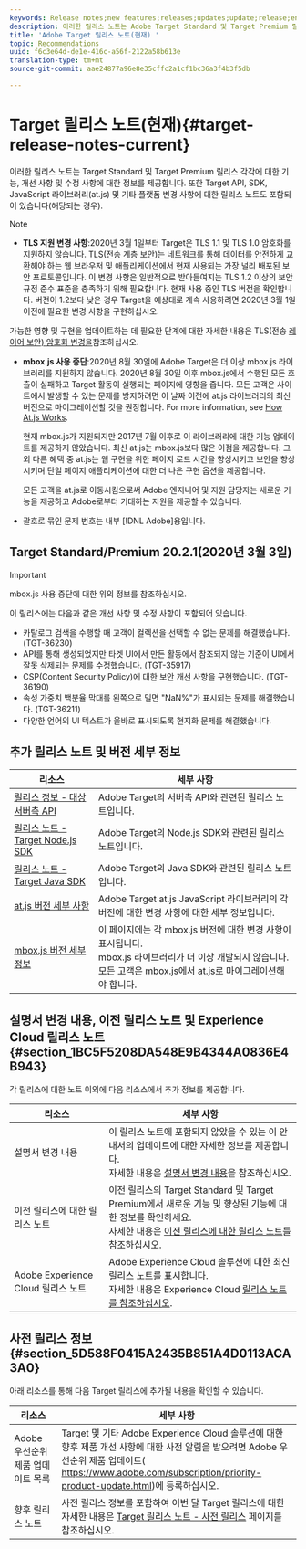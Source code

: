 ```yaml
---
keywords: Release notes;new features;releases;updates;update;release;enhancement;enhancements;fixes;bug fixes
description: 이러한 릴리스 노트는 Adobe Target Standard 및 Target Premium 릴리스 각각에 대한 기능, 개선 사항, 수정 사항 및 알려진 문제에 대한 정보를 제공합니다.
title: 'Adobe Target 릴리스 노트(현재) '
topic: Recommendations
uuid: f6c3e64d-de1e-416c-a56f-2122a58b613e
translation-type: tm+mt
source-git-commit: aae24877a96e8e35cffc2a1cf1bc36a3f4b3f5db

---
```



# Target 릴리스 노트(현재){#target-release-notes-current}

이러한 릴리스 노트는 Target Standard 및 Target Premium 릴리스 각각에 대한 기능, 개선 사항 및 수정 사항에 대한 정보를 제공합니다. 또한 Target API, SDK, JavaScript 라이브러리(at.js) 및 기타 플랫폼 변경 사항에 대한 릴리스 노트도 포함되어 있습니다(해당되는 경우).

>[!NOTE]
>
>* **TLS 지원 변경 사항**:2020년 3월 1일부터 Target은 TLS 1.1 및 TLS 1.0 암호화를 지원하지 않습니다. TLS(전송 계층 보안)는 네트워크를 통해 데이터를 안전하게 교환해야 하는 웹 브라우저 및 애플리케이션에서 현재 사용되는 가장 널리 배포된 보안 프로토콜입니다. 이 변경 사항은 일반적으로 받아들여지는 TLS 1.2 이상의 보안 규정 준수 표준을 충족하기 위해 필요합니다. 현재 사용 중인 TLS 버전을 확인합니다. 버전이 1.2보다 낮은 경우 Target을 예상대로 계속 사용하려면 2020년 3월 1일 이전에 필요한 변경 사항을 구현하십시오.
   >
   >   
   가능한 영향 및 구현을 업데이트하는 데 필요한 단계에 대한 자세한 내용은 TLS(전송 [레이어 보안) 암호화 변경을](/help/c-implementing-target/c-considerations-before-you-implement-target/tls-transport-layer-security-encryption.md)참조하십시오.
   >
   >
* **mbox.js 사용 중단**:2020년 8월 30일에 Adobe Target은 더 이상 mbox.js 라이브러리를 지원하지 않습니다. 2020년 8월 30일 이후 mbox.js에서 수행된 모든 호출이 실패하고 Target 활동이 실행되는 페이지에 영향을 줍니다. 모든 고객은 사이트에서 발생할 수 있는 문제를 방지하려면 이 날짜 이전에 at.js 라이브러리의 최신 버전으로 마이그레이션할 것을 권장합니다. For more information, see [How At.js Works](/help/c-implementing-target/c-implementing-target-for-client-side-web/c-how-atjs-works/how-atjs-works.md).
   >
   >   
   현재 mbox.js가 지원되지만 2017년 7월 이후로 이 라이브러리에 대한 기능 업데이트를 제공하지 않았습니다. 최신 at.js는 mbox.js보다 많은 이점을 제공합니다. 그 외 다른 혜택 중 at.js는 웹 구현을 위한 페이지 로드 시간을 향상시키고 보안을 향상시키며 단일 페이지 애플리케이션에 대한 더 나은 구현 옵션을 제공합니다.
   >
   >   
   모든 고객을 at.js로 이동시킴으로써 Adobe 엔지니어 및 지원 담당자는 새로운 기능을 제공하고 Adobe로부터 기대하는 지원을 제공할 수 있습니다.
   >
   >
* 괄호로 묶인 문제 번호는 내부 [!DNL Adobe]용입니다.


## Target Standard/Premium 20.2.1(2020년 3월 3일)

>[!IMPORTANT]
>
>mbox.js 사용 중단에 대한 위의 정보를 참조하십시오.

이 릴리스에는 다음과 같은 개선 사항 및 수정 사항이 포함되어 있습니다.

* 카탈로그 검색을 수행할 때 고객이 컬렉션을 선택할 수 없는 문제를 해결했습니다. (TGT-36230)
* API를 통해 생성되었지만 타겟 UI에서 만든 활동에서 참조되지 않는 기준이 UI에서 잘못 삭제되는 문제를 수정했습니다. (TGT-35917)
* CSP(Content Security Policy)에 대한 보안 개선 사항을 구현했습니다. (TGT-36190)
* 속성 가중치 백분율 막대를 왼쪽으로 밀면 &quot;NaN%&quot;가 표시되는 문제를 해결했습니다. (TGT-36211)
* 다양한 언어의 UI 텍스트가 올바로 표시되도록 현지화 문제를 해결했습니다.

## 추가 릴리스 노트 및 버전 세부 정보

| 리소스 | 세부 사항 |
|--- |--- |
| [릴리스 정보 - 대상 서버측 API](/help/c-implementing-target/c-api-and-sdk-overview/releases-server-side.md) | Adobe Target의 서버측 API와 관련된 릴리스 노트입니다. |
| [릴리스 노트 - Target Node.js SDK](/help/c-implementing-target/c-api-and-sdk-overview/releases-nodejs.md) | Adobe Target의 Node.js SDK와 관련된 릴리스 노트입니다. |
| [릴리스 노트 - Target Java SDK](/help/c-implementing-target/c-api-and-sdk-overview/releases-target-java-sdk.md) | Adobe Target의 Java SDK와 관련된 릴리스 노트입니다. |
| [at.js 버전 세부 사항](/help/c-implementing-target/c-implementing-target-for-client-side-web/target-atjs-versions.md) | Adobe Target at.js JavaScript 라이브러리의 각 버전에 대한 변경 사항에 대한 세부 정보입니다. |
| [mbox.js 버전 세부 정보](/help/c-implementing-target/c-implementing-target-for-client-side-web/t-mbox-download/mboxjs-change-log.md) | 이 페이지에는 각 mbox.js 버전에 대한 변경 사항이 표시됩니다.<br>mbox.js 라이브러리가 더 이상 개발되지 않습니다. 모든 고객은 mbox.js에서 at.js로 마이그레이션해야 합니다. |

## 설명서 변경 내용, 이전 릴리스 노트 및 Experience Cloud 릴리스 노트 {#section_1BC5F5208DA548E9B4344A0836E4B943}

각 릴리스에 대한 노트 이외에 다음 리소스에서 추가 정보를 제공합니다.

| 리소스 | 세부 사항 |
|--- |--- |
| 설명서 변경 내용 | 이 릴리스 노트에 포함되지 않았을 수 있는 이 안내서의 업데이트에 대한 자세한 정보를 제공합니다.<br>자세한 내용은 [설명서 변경 내용](../r-release-notes/doc-change.md#reference_366123CF00994BACBBF9BBDF2C4D840C)을 참조하십시오. |
| 이전 릴리스에 대한 릴리스 노트 | 이전 릴리스의 Target Standard 및 Target Premium에서 새로운 기능 및 향상된 기능에 대한 정보를 확인하세요.<br>자세한 내용은 [이전 릴리스에 대한 릴리스 노트](../r-release-notes/release-notes-for-previous-releases.md)를 참조하십시오. |
| Adobe Experience Cloud 릴리스 노트 | Adobe Experience Cloud 솔루션에 대한 최신 릴리스 노트를 표시합니다.<br>자세한 내용은 Experience Cloud [릴리스 노트를 참조하십시오](https://docs.adobe.com/content/help/en/release-notes/experience-cloud/current.html). |

## 사전 릴리스 정보 {#section_5D588F0415A2435B851A4D0113ACA3A0}

아래 리소스를 통해 다음 Target 릴리스에 추가될 내용을 확인할 수 있습니다.

| 리소스 | 세부 사항 |
|--- |--- |
| Adobe 우선순위 제품 업데이트 목록 | Target 및 기타 Adobe Experience Cloud 솔루션에 대한 향후 제품 개선 사항에 대한 사전 알림을 받으려면 Adobe 우선순위 제품 업데이트(<br>[](https://www.adobe.com/subscription/priority-product-update.html)https://www.adobe.com/subscription/priority-product-update.html)에 등록하십시오. |
| 향후 릴리스 노트 | 사전 릴리스 정보를 포함하여 이번 달 Target 릴리스에 대한 자세한 내용은 [Target 릴리스 노트 - 사전 릴리스](/help/r-release-notes/target-release-notes.md) 페이지를 참조하십시오. |
